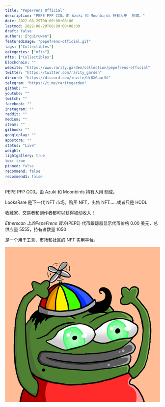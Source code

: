 ```yaml
---
title: "PepeFrens Official"
description: "PEPE PFP CC0。由 Azuki 和 Moonbirds 持有人用  制成。"
date: 2022-08-29T00:00:00+08:00
lastmod: 2022-08-29T00:00:00+08:00
draft: false
authors: ["guiruwen"]
featuredImage: "pepefrens-official.gif"
tags: ["Collectibles"]
categories: ["nfts"]
nfts: ["Collectibles"]
blockchain: ""
website: "https://www.rarity.garden/collection/pepefrens-official"
twitter: "https://twitter.com/rarity_garden"
discord: "https://discord.com/invite/Ur8XGaurSd"
telegram: "https://t.me/raritygarden"
github: ""
youtube: ""
twitch: ""
facebook: ""
instagram: ""
reddit: ""
medium: ""
steam: ""
gitbook: ""
googleplay: ""
appstore: ""
status: "Live"
weight: 
lightgallery: true
toc: true
pinned: false
recommend: false
recommend1: false
---
```

PEPE PFP CC0。由 Azuki 和 Moonbirds 持有人用  制成。

LooksRare 是下一代 NFT 市场。购买 NFT，出售 NFT……或者只是 HODL

收藏家、交易者和创作者都可以获得被动收入！

*Etherscan 上的PepeFrens 官方*(PEPE) 代币跟踪器显示代币价格 0.00 美元，总供应量 5555，持有者数量 1050

是一个用于工具、市场和社区的 NFT 实用平台。

![nft](01.png)